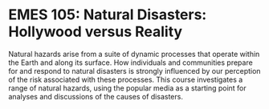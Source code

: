 # EMES 105: Natural Disasters: Hollywood versus Reality

Natural hazards arise from a suite of dynamic processes that operate within the Earth and along its surface. How individuals and communities prepare for and respond to natural disasters is strongly influenced by our perception of the risk associated with these processes. This course investigates a range of natural hazards, using the popular media as a starting point for analyses and discussions of the causes of disasters.